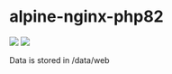 # alpine-nginx-php82

[![](https://images.microbadger.com/badges/version/combro2k/alpine-nginx-php82.svg)](https://microbadger.com/images/combro2k/alpine-nginx-php82 "Get your own version badge on microbadger.com")
[![](https://images.microbadger.com/badges/image/combro2k/alpine-nginx-php8.svg)](https://microbadger.com/images/combro2k/alpine-nginx-php82 "Get your own image badge on microbadger.com")

Data is stored in /data/web
